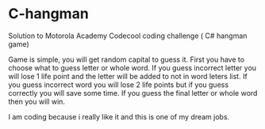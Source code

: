 # C-hangman
Solution to Motorola Academy Codecool coding challenge ( C# hangman game)

Game is simple, you will get random capital to guess it.
First you have to choose what to guess letter or whole word.
If you guess incorrect letter you will lose 1 life point and the letter will be added to not in word leters list.
If you guess incorrect word you will lose 2 life points but if you guess correctly you will save some time.
If you guess the final letter or whole word then you will win.

I am coding because i really like it and this is one of my dream jobs.
